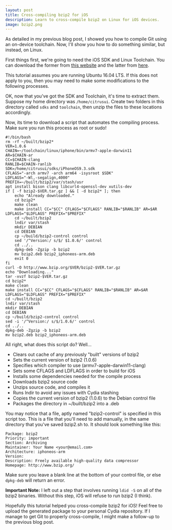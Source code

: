 ```yaml
---
layout: post
title: Cross-compiling bzip2 for iOS
description: Learn to cross-compile bzip2 on Linux for iOS devices.
image: bzip2.png
---
```


As detailed in my previous blog post, I showed you how to compile Git using an on-device toolchain. Now, I'll show you how to do something similar, but instead, on Linux.

First things first, we're going to need the iOS SDK and Linux Toolchain. You can download the former from [this website](https://jbdevs.org/sdks/) and the latter from [here](https://developer.angelxwind.net/Linux/).

This tutorial assumes you are running Ubuntu 16.04 LTS. If this does not apply to you, then you may need to make some modifications to the following processes.

OK, now that you've got the SDK and Toolchain, it's time to extract them. Suppose my home directory was `/home/citrusui`.  Create two folders in this directory called `sdks` and `toolchain`, then unzip the files to these locations accordingly.

Now, its time to download a script that automates the compiling process. Make sure you run this process as root or sudo!

```
#!/bin/bash
rm -rf ~/built/bzip2*
VER=1.0.6
CHAIN=~/toolchain/linux/iphone/bin/armv7-apple-darwin11
AR=$CHAIN-ar
CC=$CHAIN-clang
RANLIB=$CHAIN-ranlib
SDK=/home/citrusui/sdks/iPhoneOS9.3.sdk
CFLAGS="-arch armv7 -arch arm64 -isysroot $SDK"
LDFLAGS="-Wl,-segalign,4000"
PREFIX=~/built/bzip2/var/stash/usr
apt install bison clang libcurl4-openssl-dev xutils-dev
if [ -f bzip2-$VER.tar.gz ] && [ -d bzip2* ]; then
	echo "Already downloaded."
	cd bzip2*
	make clean
	make install CC="$CC" CFLAGS="$CFLAGS" RANLIB="$RANLIB" AR=$AR LDFLAGS="$LDFLAGS" PREFIX="$PREFIX"
	cd ~/built/bzip2
	lndir var/stash
	mkdir DEBIAN
	cd DEBIAN
  	cp ~/build/bzip2-control control
  	sed '/^Version:/ s/$/ $1.0.6/' control
	cd ../..
	dpkg-deb -Zgzip -b bzip2
	mv bzip2.deb bzip2_iphoneos-arm.deb
	exit 0
fi
curl -O http://www.bzip.org/$VER/bzip2-$VER.tar.gz
echo "Downloading..."
tar -xvzf bzip2-$VER.tar.gz
cd bzip2*
make clean
make install CC="$CC" CFLAGS="$CFLAGS" RANLIB="$RANLIB" AR=$AR LDFLAGS="$LDFLAGS" PREFIX="$PREFIX"
cd ~/built/bzip2
lndir var/stash
mkdir DEBIAN
cd DEBIAN
cp ~/build/bzip2-control control
sed -i '/^Version:/ s/$/1.0.6/' control
cd ../..
dpkg-deb -Zgzip -b bzip2
mv bzip2.deb bzip2_iphoneos-arm.deb
```

All right, what does this script do? Well...

- Clears out cache of any previously "built" versions of bzip2
- Sets the current version of bzip2 (1.0.6)
- Specifies which compiler to use (armv7-apple-darwin11-clang)
- Sets some CFLAGS and LDFLAGS in order to build for iOS
- Installs some dependencies needed for the compile process
- Downloads bzip2 source code
- Unzips source code, and compiles it
- Runs lndir to avoid any issues with Cydia stashing
- Copies the current version of bzip2 (1.0.6) to the Debian control file
- Packages the directory in ~/built/bzip2 into a .deb

You may notice that a file, aptly named "bzip2-control" is specified in this script too. This is a file that you'll need to add manually, in the same directory that you've saved bzip2.sh to. It should look something like this:

```
Package: bzip2
Priority: important
Section: Archiving
Maintainer: Your Name <your@email.com>
Architecture: iphoneos-arm
Version: 
Description: Freely available high-quality data compressor
Homepage: http://www.bzip.org/
```

Make sure you leave a blank line at the bottom of your control file, or else `dpkg-deb` will return an error.

**Important Note:** I left out a step that involves running `ldid -S` on all of the bzip2 binaries. Without this step, iOS will refuse to run bzip2 (I think).

Hopefully this tutorial helped you cross-compile bzip2 for iOS! Feel free to upload the generated package to your personal Cydia repository. If I manage to get Git to properly cross-compile, I might make a follow-up to the previous blog post.
